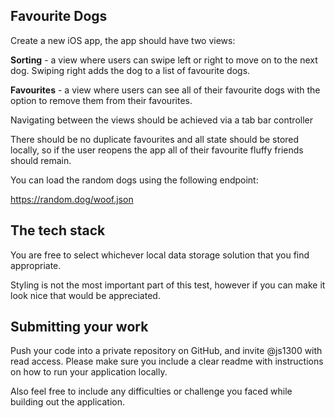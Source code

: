 ## Favourite Dogs

Create a new iOS app, the app should have two views:

**Sorting** - a view where users can swipe left or right to move on to the next dog. Swiping right adds the dog to a list of favourite dogs.

**Favourites** - a view where users can see all of their favourite dogs with the option to remove them from their favourites.

Navigating between the views should be achieved via a tab bar controller

There should be no duplicate favourites and all state should be stored locally, so if the user reopens the app all of their favourite fluffy friends should remain.

You can load the random dogs using the following endpoint:

https://random.dog/woof.json

## The tech stack

You are free to select whichever local data storage solution that you find appropriate.

Styling is not the most important part of this test, however if you can make it look nice that would be appreciated.

## Submitting your work

Push your code into a private repository on GitHub, and invite @js1300 with read access. Please make sure you include a clear readme with instructions on how to run your application locally.

Also feel free to include any difficulties or challenge you faced while building out the application.

